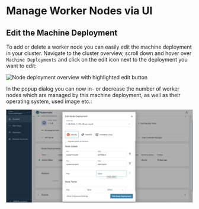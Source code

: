 # Manage Worker Nodes via UI

## Edit the Machine Deployment

To add or delete a worker node you can easily edit the machine deployment in your cluster. Navigate to the cluster overview, scroll down and hover over `Machine Deployments` and click on the edit icon next to the deployment you want to edit:

![Node deployment overview with highlighted edit button](manage-node-deployments-edit.png)

In the popup dialog you can now in- or decrease the number of worker nodes which are managed by this machine deployment, as well as their operating system, used image etc.:

![Node deployment overview with opened edit modal](manage-node-deployments-edit-dialog.png)